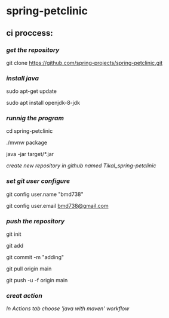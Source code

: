# spring-petclinic
## ci proccess:

### _get the repository_ 

git clone https://github.com/spring-projects/spring-petclinic.git

### _install java_ 

sudo apt-get update

sudo apt install openjdk-8-jdk

### _runnig the program_  

cd spring-petclinic

./mvnw package

java -jar target/*.jar

_create new repository in github named Tikal_spring-petclinic_

### _set git user configure_

git config user.name "bmd738"

git config user.email bmd738@gmail.com

### _push the repository_

git init

git add

git commit -m "adding"

git pull origin main

git push -u -f origin main

### _creat action_ 

_In Actions tab choose 'java with maven' workflow_


